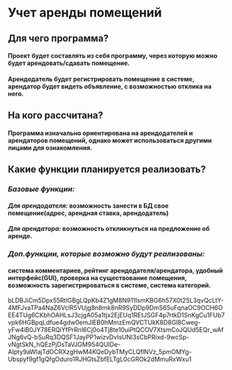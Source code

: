 #  **Учет аренды помещений**

## **Для чего программа?**
#### Проект будет составлять из себя программу, через которую можно будет арендовать/сдавать помещение. 
#### Арендодатель будет регистрировать помещение в системе, арендатор будет видеть объявление, с возможностью отклика на него.

## **На кого рассчитана?**
#### Программа изначально ориентирована на арендодателей и арендаторов помещений, однако может использоваться другими лицами для ознакомления.

## **Какие функции планируется реализовать?**
### *Базовые функции:* 
#### *Для арендодателя:* возможность занести в БД свое помещение(адрес, арендная ставка, арендодатель)
#### *Для арендатора:* возможность откликнуться на предложение об аренде.

### *Доп.функции, которые возможно будут реализованы:* 
#### система комментариев, рейтинг арендодателя/арендатора, удобный интерфейс(GUI), проверка на существование помещения, возможность зарегистрироваться в системе, система категорий.

bLDBJiCm5Dpx55RtlGBgLQpKb4Z1gM8N911IsmKBG6h57X0t25L3qvQcLtY-4MFJvaTPa4NaZ6VclR5VUjg8n8mk8nR9SyDDp9DmS65uFqnaOC9OCH6OEE4TUg6CKbhOAHLsJ3cjgA05a1tjx2EjEUq1REtJSGF4p7rtkD1SnKgCu1FUb7vpk6HGBpqLdfue4gdw0emJlEB0hMmzEmQVCTUkK8D8Gl8Cweg-yFw4iB0JY78ERQiYfPrRnl6Cj0o4Tj8te10uiPtQCOV7XtsmCoJQUd5EQr_wAfJNg6vQ-bSuRq3DQSF1JayPP1wizvDvIsUNI3sCbPRixd-9wcSp-vNgtSkN_hQEzPjDsTaVJGM954QUIDe-AIpty9aWlajTdOCRXzgHwM4KQeDybTMyCLQflNVz_5pmOMYg-Ubspyf9gf1gQfgOduro1RJHGtsZbfELTgL0cGROk2dMmuRxWxu1
